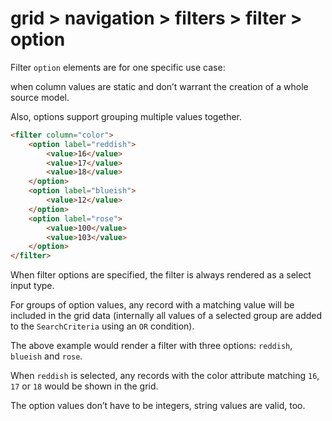 # grid > navigation > filters > filter > option

Filter `option` elements are for one specific use case:

when column values are static and don’t warrant the creation of a whole source model.

Also, options support grouping multiple values together.

```html
<filter column="color">
    <option label="reddish">
        <value>16</value>
        <value>17</value>
        <value>18</value>
    </option>
    <option label="blueish">
        <value>12</value>
    </option>
    <option label="rose">
        <value>100</value>
        <value>103</value>
    </option>
</filter>
```

When filter options are specified, the filter is always rendered as a select input type.

For groups of option values, any record with a matching value will be included in the grid data (internally all values of a selected group are added to the `SearchCriteria` using an `OR` condition).

The above example would render a filter with three options: `reddish`, `blueish` and `rose`.

When `reddish` is selected, any records with the color attribute matching `16`, `17` or `18` would be shown in the grid.

The option values don’t have to be integers, string values are valid, too.